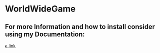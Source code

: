 # WorldWideGame

## For more Information and how to install consider using my Documentation:
[a link](https://github.com/schmat96/WorldWideGame/blob/master/Dokumentation/Dokumentation.pdf)

